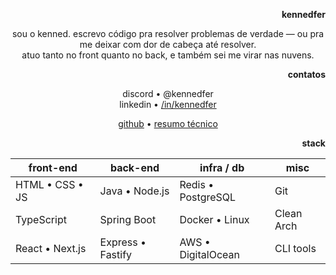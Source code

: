 <!--

Copyright © 2025 Kenned
This file is licensed under CC BY 4.0
See the LICENSE file for details

-->

<div align="right">
  
  <b>kennedfer</b>

</div>

<div align="center">
  sou o kenned. escrevo código pra resolver problemas de verdade — ou pra me deixar com dor de cabeça até resolver.<br>
  atuo tanto no front quanto no back, e também sei me virar nas nuvens.
</div>

<div align="right">
  
  <b>contatos</b>
  
</div>

<div align="center">
  <kenned14santos@gmail.com>
  discord • @kennedfer<br>
  linkedin • <a href="https://linkedin.com/in/kennedfer">/in/kennedfer</a><br>
    
  [github](https://github.com/kennedfer) • [resumo técnico](#stack)
</div>

<div align="right">
  
  <b>stack</b>
  
</div>

<div align="center">
  
| front-end             | back-end         | infra / db         | misc                  |
|-----------------------|------------------|---------------------|------------------------|
| HTML • CSS • JS       | Java • Node.js   | Redis • PostgreSQL  | Git                   |
| TypeScript            | Spring Boot      | Docker • Linux      | Clean Arch            |
| React • Next.js       | Express • Fastify | AWS • DigitalOcean | CLI tools             |

</div>
